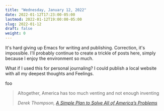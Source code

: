 ```yaml
---
title: "Wednesday, January 12, 2022"
date: 2022-01-12T17:23:00-05:00
lastmod: 2022-01-12T19:00:00-05:00
slug: 2022-01-12
draft: false
weight: 0
---
```


It's hard giving up Emacs for writing and publishing. Correction, it's impossible. I'll probably continue to create a trickle of posts here, simply because I enjoy the environment so much.

What if I used this for personal journaling? I could publish a local website with all my deepest thoughts and Feelings.

foo

> Altogether, America has too much venting and not enough inventing
>
> <cite>Derek Thompson, [A Simple Plan to Solve All of America’s Problems](https://www.theatlantic.com/ideas/archive/2022/01/scarcity-crisis-college-housing-health-care/621221/)</cite>

[//]: # "Exported with love from a post written in Org mode"
[//]: # "- https://github.com/kaushalmodi/ox-hugo"
